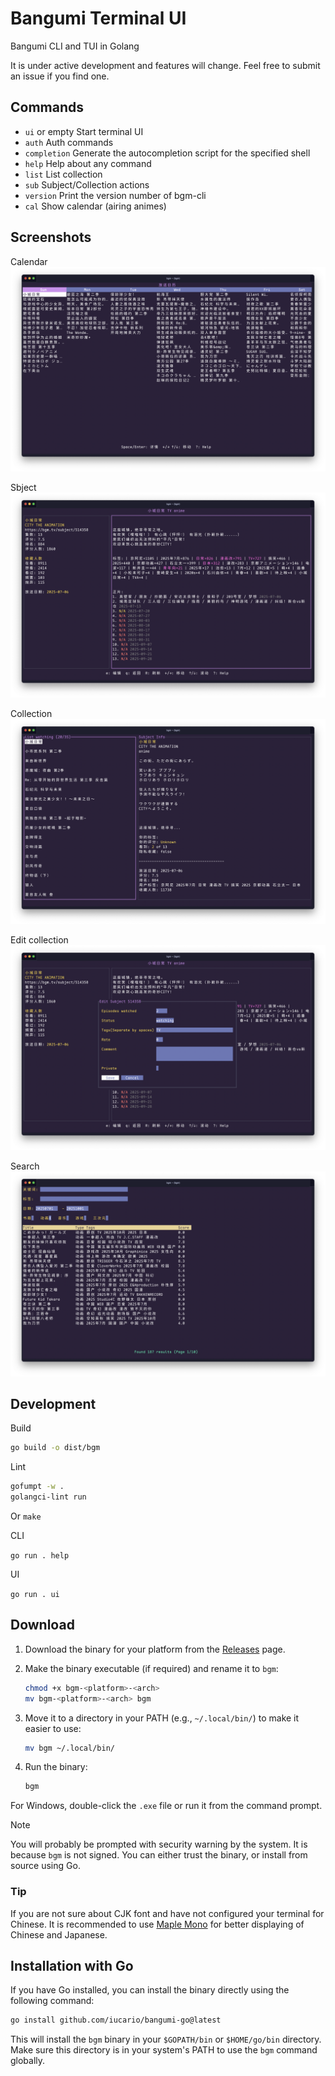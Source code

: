 # Bangumi Terminal UI

Bangumi CLI and TUI in Golang

It is under active development and features will change. Feel free to submit an issue if you find one.

## Commands

- `ui` or empty
  Start terminal UI
- `auth`
  Auth commands
- `completion`
  Generate the autocompletion script for the specified shell
- `help`
  Help about any command
- `list`
  List collection
- `sub`
  Subject/Collection actions
- `version`
  Print the version number of bgm-cli
- `cal`
  Show calendar (airing animes)

## Screenshots

Calendar
![calendar](./image/cal.png)

Sbject
![subject](./image/subject.png)

Collection
![collection](./image/collection.png)

Edit collection
![collect](./image/collect.png)

Search
![search](./image/search.png)

## Development

Build

```sh
go build -o dist/bgm
```

Lint

```bash
gofumpt -w .
golangci-lint run
```

Or `make`

CLI

`go run . help`

UI

`go run . ui`

## Download

1. Download the binary for your platform from the [Releases](https://github.com/iucario/bangumi-go/releases) page.
2. Make the binary executable (if required) and rename it to `bgm`:

   ```sh
   chmod +x bgm-<platform>-<arch>
   mv bgm-<platform>-<arch> bgm
   ```

3. Move it to a directory in your PATH (e.g., `~/.local/bin/`) to make it easier to use:

   ```sh
   mv bgm ~/.local/bin/
   ```

4. Run the binary:

   ```sh
   bgm
   ```

For Windows, double-click the `.exe` file or run it from the command prompt.

>[!NOTE]
> You will probably be prompted with security warning by the system. It is because `bgm` is not signed. You can either trust the binary, or install from source using Go.

### Tip

If you are not sure about CJK font and have not configured your terminal for Chinese.
It is recommended to use [Maple Mono](https://github.com/subframe7536/maple-font?tab=readme-ov-file#download) for better displaying of Chinese and Japanese.

## Installation with Go

If you have Go installed, you can install the binary directly using the following command:

```sh
go install github.com/iucario/bangumi-go@latest
```

This will install the `bgm` binary in your `$GOPATH/bin` or `$HOME/go/bin` directory. Make sure this directory is in your system's PATH to use the `bgm` command globally.
